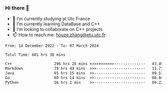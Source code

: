 ### Hi there 👋
- 🔭 I’m currently studying at Utc France
- 🌱 I’m currently learning DataBase and C++
- 👯 I’m looking to collaborate on C++ projects
- 📫 How to reach me: houze.zhang@etu.utc.fr

<!--START_SECTION:waka-->

```txt
From: 14 December 2022 - To: 07 March 2024

Total Time: 681 hrs 38 mins

C++                   296 hrs 26 mins >>>>>>>>>>>--------------   43.49 %
Markdown              79 hrs 49 mins  >>>----------------------   11.71 %
Java                  65 hrs 15 mins  >>-----------------------   09.57 %
Go                    60 hrs 14 mins  >>-----------------------   08.84 %
Python                56 hrs 1 min    >>-----------------------   08.22 %
```

<!--END_SECTION:waka-->
